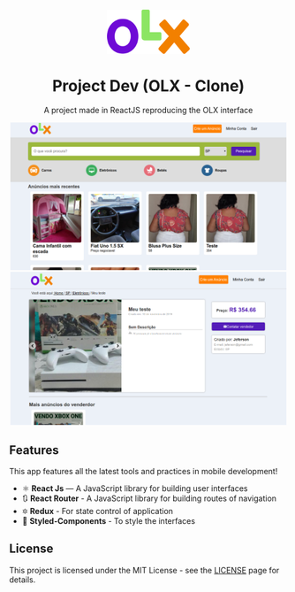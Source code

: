 <h1 align="center">
<br>
  <img src="./src/assests/logo.png" alt="OLX_CLONE" width="150">
<br>
<br>
Project Dev (OLX - Clone)
</h1>
<p align="center">A project made in ReactJS reproducing the OLX interface</p>
<p align="center">
  <a href="https://opensource.org/licenses/MIT">
    <img src="./src/assests/print1.png" alt="License MIT" width="500">
    <img src="./src/assests/print2.png" alt="License MIT" width="500">
  </a>
</p>

## Features

This app features all the latest tools and practices in mobile development!
- ⚛️ **React Js** — A JavaScript library for building user interfaces
- 🔃 **React Router** - A JavaScript library for building routes of navigation
- 🔯 **Redux** - For state control of application
- 💅 **Styled-Components** - To style the interfaces

## License

This project is licensed under the MIT License - see the [LICENSE](https://opensource.org/licenses/MIT) page for details.
